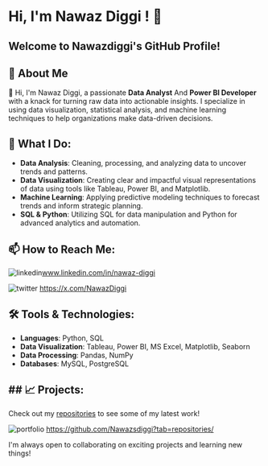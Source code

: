 
# Hi, I'm Nawaz Diggi ! 👋


## Welcome to Nawazdiggi's GitHub Profile!





## 🚀 About Me
👋 Hi, I'm Nawaz Diggi, a passionate **Data Analyst** And **Power BI Developer**  with a knack for turning raw data into actionable insights. I specialize in using data visualization, statistical analysis, and machine learning techniques to help organizations make data-driven decisions.

## 🚀 What I Do:
- **Data Analysis**: Cleaning, processing, and analyzing data to uncover trends and patterns.
- **Data Visualization**: Creating clear and impactful visual representations of data using tools like Tableau, Power BI, and Matplotlib.
- **Machine Learning**: Applying predictive modeling techniques to forecast trends and inform strategic planning.
- **SQL & Python**: Utilizing SQL for data manipulation and Python for advanced analytics and automation.




## 📫 How to Reach Me:



![linkedin](https://img.shields.io/badge/linkedin-0A66C2?style=for-the-badge&logo=linkedin&logoColor=white)www.linkedin.com/in/nawaz-diggi

![twitter](https://img.shields.io/badge/twitter-1DA1F2?style=for-the-badge&logo=twitter&logoColor=white) 
https://x.com/NawazDiggi




##
## 🛠 Tools & Technologies:
- **Languages**: Python, SQL
- **Data Visualization**: Tableau, Power BI, MS Excel, Matplotlib, Seaborn
- **Data Processing**: Pandas, NumPy
- **Databases**: MySQL, PostgreSQL




## ## 📈 Projects:
Check out my [repositories](https://github.com/Nawazsdiggi?tab=repositories) to see some of my latest work!

![portfolio](https://img.shields.io/badge/my_portfolio-000?style=for-the-badge&logo=ko-fi&logoColor=white)
https://github.com/Nawazsdiggi?tab=repositories/



I'm always open to collaborating on exciting projects and learning new things!
